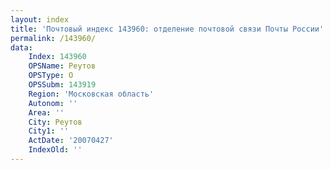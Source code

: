 ```yaml
---
layout: index
title: 'Почтовый индекс 143960: отделение почтовой связи Почты России'
permalink: /143960/
data:
    Index: 143960
    OPSName: Реутов
    OPSType: О
    OPSSubm: 143919
    Region: 'Московская область'
    Autonom: ''
    Area: ''
    City: Реутов
    City1: ''
    ActDate: '20070427'
    IndexOld: ''
---
```

